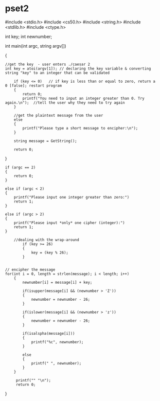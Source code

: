 # pset2

#include <stdio.h>
#include <cs50.h>
#include <string.h>
#include <stdlib.h>
#include <ctype.h>



int key;
int newnumber; 

int main(int argc, string argv[])

{
   
    //get the key  - user enters ./caesar 2
    int key = atoi(argv[1]); // declaring the key variable & converting string "key" to an integer that can be validated
    
        if (key <= 0)   // if key is less than or equal to zero, return a 0 [false]; restart program 
        {
            return 0;
            printf("You need to input an integer greater than 0. Try again.\n");  //tell the user why they need to try again
        }
    
        //get the plaintext message from the user 
        else 
        {
            printf("Please type a short message to encipher:\n");
        }
        
        string message = GetString();
    
        return 0;
}

    if (argc == 2)
    {
        return 0;
    }
    
    else if (argc < 2)
    {
        printf("Please input one integer greater than zero:")
        return 1;
    }
    
    else if (argc > 2)
    {
        printf("Please input *only* one cipher (integer):")
        return 1;
    }
    
        //dealing with the wrap-around
            if (key >= 26)
            {
                key = (key % 26);
            }
        
        
    // encipher the message
    for(int i = 0, length = strlen(message); i < length; i++)
        {
            newnumber[i] = message[i] + key;
            
            if(isupper(message[i] && (newnumber > 'Z'))
            {
                newnumber = newnumber - 26;
            }
            
            if(islower(message[i] && (newnumber > 'z'))
            {
                newnumber = newnumber - 26;
            }
            
            if(isalspha(message[i]))
            {
                printf("%c", newnumber);
            }
            
            else
            {
                printf(" ", newnumber);
            }
        }
         
         printf("" "\n");
         return 0;
  }  
        
       

